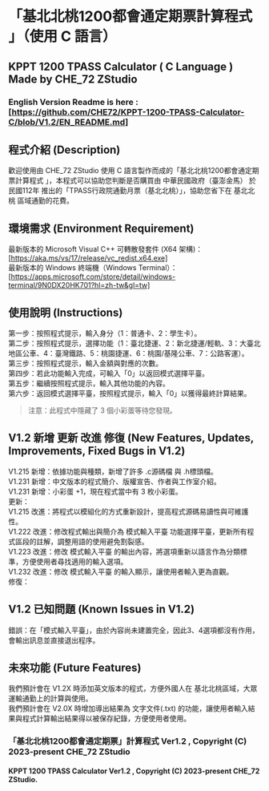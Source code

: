 # 「基北北桃1200都會通定期票計算程式 」（使用 C 語言）
## KPPT 1200 TPASS Calculator ( C Language ) Made by CHE_72 ZStudio
### English Version Readme is here : [https://github.com/CHE72/KPPT-1200-TPASS-Calculator-C/blob/V1.2/EN_README.md]
### 

## 程式介紹 (Description)
歡迎使用由 CHE_72 ZStudio 使用 C 語言製作而成的「基北北桃1200都會通定期票計算程式 」，本程式可以協助您判斷是否購買由 中華民國政府（臺澎金馬） 於 民國112年 推出的「TPASS行政院通勤月票（基北北桃）」，協助您省下在 基北北桃 區域通勤的花費。

## 環境需求 (Environment Requirement)  
最新版本的 Microsoft Visual C++ 可轉散發套件 (X64 架構)：[https://aka.ms/vs/17/release/vc_redist.x64.exe]  
最新版本的 Windows 終端機（Windows Terminal）：[https://apps.microsoft.com/store/detail/windows-terminal/9N0DX20HK701?hl=zh-tw&gl=tw]

## 使用說明 (Instructions)
第一步：按照程式提示，輸入身分（1：普通卡、2：學生卡）。  
第二步：按照程式提示，選擇功能（1：臺北捷運、2：新北捷運/輕軌、3：大臺北地區公車、4：臺灣鐵路、5：桃園捷運、6：桃園/基隆公車、7：公路客運）。  
第三步：按照程式提示，輸入金額與對應的次數。  
第四步：若此功能輸入完成，可輸入「0」以返回模式選擇平臺。  
第五步：繼續按照程式提示，輸入其他功能的內容。  
第六步：返回模式選擇平臺，按照程式提示，輸入「0」以獲得最終計算結果。  
> 注意：此程式中隱藏了 3 個小彩蛋等待您發現。

## V1.2 新增 更新 改進 修復 (New Features, Updates, Improvements, Fixed Bugs in V1.2)
V1.215 新增：依據功能與種類，新增了許多 .c源碼檔 與 .h標頭檔。  
V1.231 新增：中文版本的程式簡介、版權宣告、作者與工作室介紹。  
V1.231 新增：小彩蛋 +1，現在程式當中有 3 枚小彩蛋。  
更新：  
V1.215 改進：將程式以模組化的方式重新設計，提高程式源碼易讀性與可維護性。  
V1.222 改進：修改程式輸出與簡介為 模式輸入平臺 功能選擇平臺，更新所有程式區段的註解，調整用語的使用避免割裂感。  
V1.223 改進：修改 模式輸入平臺 的輸出內容，將選項重新以語言作為分類標準，方便使用者尋找適用的輸入選項。  
V1.232 改進：修改 模式輸入平臺 的輸入顯示，讓使用者輸入更為直觀。  
修復：  

## V1.2 已知問題 (Known Issues in V1.2)
錯誤：在「模式輸入平臺」，由於內容尚未建置完全，因此3、4選項都沒有作用，會輸出訊息並直接退出程序。  

## 未來功能 (Future Features) 
我們預計會在 V1.2X 時添加英文版本的程式，方便外國人在 基北北桃區域，大眾運輸通勤上的計算與使用。  
我們預計會在 V2.0X 時增加導出結果為 文字文件(.txt) 的功能，讓使用者輸入結果與程式計算輸出結果得以被保存紀錄，方便使用者使用。

### 「基北北桃1200都會通定期票」計算程式 Ver1.2 , Copyright (C) 2023-present CHE_72 ZStudio
#### KPPT 1200 TPASS Calculator Ver1.2 , Copyright (C) 2023-present CHE_72 ZStudio.
